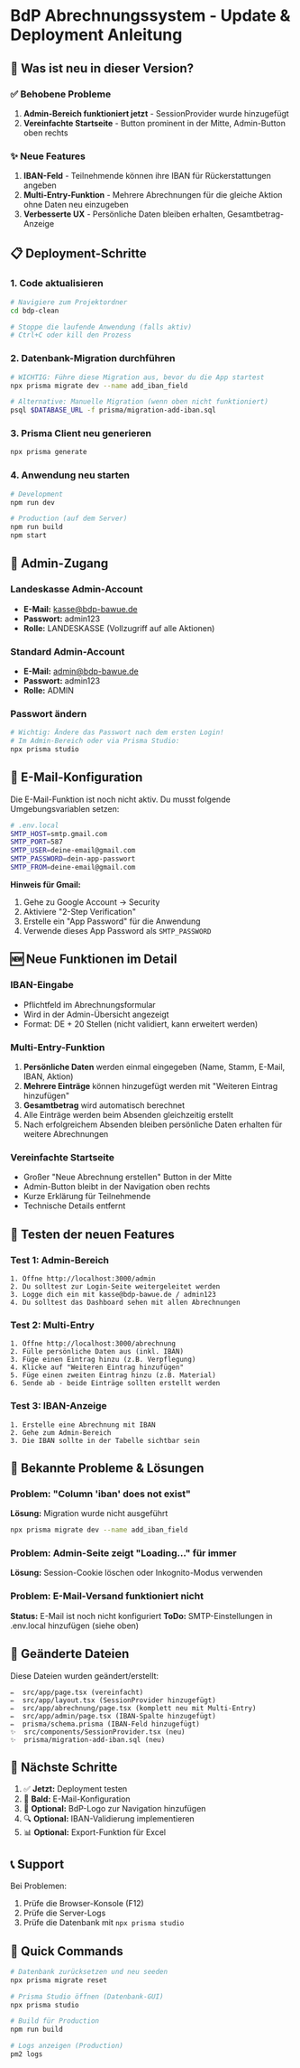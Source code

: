 # BdP Abrechnungssystem - Update & Deployment Anleitung

## 🎉 Was ist neu in dieser Version?

### ✅ Behobene Probleme
1. **Admin-Bereich funktioniert jetzt** - SessionProvider wurde hinzugefügt
2. **Vereinfachte Startseite** - Button prominent in der Mitte, Admin-Button oben rechts

### ✨ Neue Features
1. **IBAN-Feld** - Teilnehmende können ihre IBAN für Rückerstattungen angeben
2. **Multi-Entry-Funktion** - Mehrere Abrechnungen für die gleiche Aktion ohne Daten neu einzugeben
3. **Verbesserte UX** - Persönliche Daten bleiben erhalten, Gesamtbetrag-Anzeige

## 📋 Deployment-Schritte

### 1. Code aktualisieren
```bash
# Navigiere zum Projektordner
cd bdp-clean

# Stoppe die laufende Anwendung (falls aktiv)
# Ctrl+C oder kill den Prozess
```

### 2. Datenbank-Migration durchführen
```bash
# WICHTIG: Führe diese Migration aus, bevor du die App startest
npx prisma migrate dev --name add_iban_field

# Alternative: Manuelle Migration (wenn oben nicht funktioniert)
psql $DATABASE_URL -f prisma/migration-add-iban.sql
```

### 3. Prisma Client neu generieren
```bash
npx prisma generate
```

### 4. Anwendung neu starten
```bash
# Development
npm run dev

# Production (auf dem Server)
npm run build
npm start
```

## 🔐 Admin-Zugang

### Landeskasse Admin-Account
- **E-Mail:** kasse@bdp-bawue.de
- **Passwort:** admin123
- **Rolle:** LANDESKASSE (Vollzugriff auf alle Aktionen)

### Standard Admin-Account
- **E-Mail:** admin@bdp-bawue.de  
- **Passwort:** admin123
- **Rolle:** ADMIN

### Passwort ändern
```bash
# Wichtig: Ändere das Passwort nach dem ersten Login!
# Im Admin-Bereich oder via Prisma Studio:
npx prisma studio
```

## 📧 E-Mail-Konfiguration

Die E-Mail-Funktion ist noch nicht aktiv. Du musst folgende Umgebungsvariablen setzen:

```bash
# .env.local
SMTP_HOST=smtp.gmail.com
SMTP_PORT=587
SMTP_USER=deine-email@gmail.com
SMTP_PASSWORD=dein-app-passwort
SMTP_FROM=deine-email@gmail.com
```

**Hinweis für Gmail:**
1. Gehe zu Google Account → Security
2. Aktiviere "2-Step Verification"
3. Erstelle ein "App Password" für die Anwendung
4. Verwende dieses App Password als `SMTP_PASSWORD`

## 🆕 Neue Funktionen im Detail

### IBAN-Eingabe
- Pflichtfeld im Abrechnungsformular
- Wird in der Admin-Übersicht angezeigt
- Format: DE + 20 Stellen (nicht validiert, kann erweitert werden)

### Multi-Entry-Funktion
1. **Persönliche Daten** werden einmal eingegeben (Name, Stamm, E-Mail, IBAN, Aktion)
2. **Mehrere Einträge** können hinzugefügt werden mit "Weiteren Eintrag hinzufügen"
3. **Gesamtbetrag** wird automatisch berechnet
4. Alle Einträge werden beim Absenden gleichzeitig erstellt
5. Nach erfolgreichem Absenden bleiben persönliche Daten erhalten für weitere Abrechnungen

### Vereinfachte Startseite
- Großer "Neue Abrechnung erstellen" Button in der Mitte
- Admin-Button bleibt in der Navigation oben rechts
- Kurze Erklärung für Teilnehmende
- Technische Details entfernt

## 🧪 Testen der neuen Features

### Test 1: Admin-Bereich
```
1. Öffne http://localhost:3000/admin
2. Du solltest zur Login-Seite weitergeleitet werden
3. Logge dich ein mit kasse@bdp-bawue.de / admin123
4. Du solltest das Dashboard sehen mit allen Abrechnungen
```

### Test 2: Multi-Entry
```
1. Öffne http://localhost:3000/abrechnung
2. Fülle persönliche Daten aus (inkl. IBAN)
3. Füge einen Eintrag hinzu (z.B. Verpflegung)
4. Klicke auf "Weiteren Eintrag hinzufügen"
5. Füge einen zweiten Eintrag hinzu (z.B. Material)
6. Sende ab - beide Einträge sollten erstellt werden
```

### Test 3: IBAN-Anzeige
```
1. Erstelle eine Abrechnung mit IBAN
2. Gehe zum Admin-Bereich
3. Die IBAN sollte in der Tabelle sichtbar sein
```

## 🐛 Bekannte Probleme & Lösungen

### Problem: "Column 'iban' does not exist"
**Lösung:** Migration wurde nicht ausgeführt
```bash
npx prisma migrate dev --name add_iban_field
```

### Problem: Admin-Seite zeigt "Loading..." für immer
**Lösung:** Session-Cookie löschen oder Inkognito-Modus verwenden

### Problem: E-Mail-Versand funktioniert nicht
**Status:** E-Mail ist noch nicht konfiguriert
**ToDo:** SMTP-Einstellungen in .env.local hinzufügen (siehe oben)

## 📁 Geänderte Dateien

Diese Dateien wurden geändert/erstellt:
```
✏️  src/app/page.tsx (vereinfacht)
✏️  src/app/layout.tsx (SessionProvider hinzugefügt)
✏️  src/app/abrechnung/page.tsx (komplett neu mit Multi-Entry)
✏️  src/app/admin/page.tsx (IBAN-Spalte hinzugefügt)
✏️  prisma/schema.prisma (IBAN-Feld hinzugefügt)
✨  src/components/SessionProvider.tsx (neu)
✨  prisma/migration-add-iban.sql (neu)
```

## 🚀 Nächste Schritte

1. ✅ **Jetzt:** Deployment testen
2. 📧 **Bald:** E-Mail-Konfiguration
3. 🎨 **Optional:** BdP-Logo zur Navigation hinzufügen
4. 🔍 **Optional:** IBAN-Validierung implementieren
5. 📊 **Optional:** Export-Funktion für Excel

## 📞 Support

Bei Problemen:
1. Prüfe die Browser-Konsole (F12)
2. Prüfe die Server-Logs
3. Prüfe die Datenbank mit `npx prisma studio`

## 🎯 Quick Commands

```bash
# Datenbank zurücksetzen und neu seeden
npx prisma migrate reset

# Prisma Studio öffnen (Datenbank-GUI)
npx prisma studio

# Build für Production
npm run build

# Logs anzeigen (Production)
pm2 logs
```
